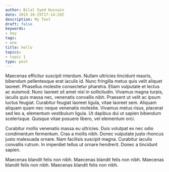 ```yaml
---
author: Bilal Syed Hussain
date: 2015-10-25T17:14:29Z
description: My Text
draft: false
keywords:
- key
tags:
- one
title: hello
topics:
- topic 1
type: post
---
```


Maecenas efficitur suscipit interdum. Nullam ultricies tincidunt mauris, bibendum pellentesque erat iaculis id. Nunc fringilla metus quis velit aliquet laoreet. Phasellus molestie consectetur pharetra. Etiam vulputate et lectus ac euismod. Nunc laoreet sit amet nisl in sollicitudin. Vivamus magna turpis, iaculis quis massa nec, venenatis convallis nibh. Praesent ut velit ac ipsum luctus feugiat. Curabitur feugiat laoreet ligula, vitae laoreet sem. Aliquam aliquam quam nec neque venenatis molestie. Vivamus metus risus, placerat sed leo a, elementum vestibulum ligula. Ut dapibus dui ut sapien bibendum scelerisque. Quisque vitae posuere libero, vel elementum orci.

Curabitur mollis venenatis massa eu ultricies. Duis volutpat ex nec odio condimentum fermentum. Cras a mollis nibh. Donec vulputate justo rhoncus justo malesuada ornare. Nam facilisis suscipit magna. Curabitur iaculis convallis rutrum. In imperdiet tellus ut ornare hendrerit. Donec a tincidunt sapien.

Maecenas blandit felis non nibh. Maecenas blandit felis non nibh. Maecenas blandit felis non nibh. Maecenas blandit felis non nibh.
